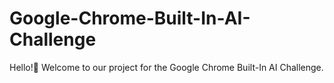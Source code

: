 # Google-Chrome-Built-In-AI-Challenge
Hello!👋 Welcome to our project for the Google Chrome Built-In AI Challenge.
